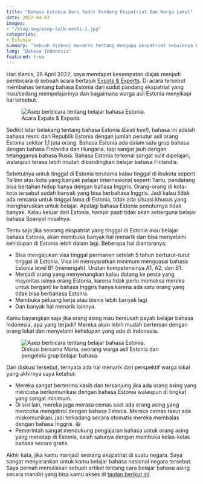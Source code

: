 ```yaml
---
title: "Bahasa Estonia Dari Sudut Pandang Ekspatriat Dan Warga Lokal"
date: 2022-04-03
images:
- "/blog-img/asep-talk-eesti-1.jpg"
categories:
- Estonia
summary: "Sebuah diskusi menarik tentang mengapa ekspatriat sebaiknya belajar bahasa Estonia dan bagaimana warga lokal menyikapinya."
lang: "Bahasa Indonesia"
featured: true
---
```


Hari Kamis, 28 April 2022, saya mendapat kesempatan diajak menjadi pembicara di sebuah acara bertajuk [Expats & Experts](https://www.eventbrite.com/e/expats-experts-powered-by-glia-and-jobbatical-tickets-310278630737?aff=ebdsoporgprofile). Di acara tersebut membahas tentang bahasa Estonia dari sudut pandang ekspatriat yang mau/sedang mempelajarinya dan bagaimana warga asli Estonia menyikapi hal tersebut.

<figure class="figure">
<img src="/blog-img/asep-talk-eesti-3.jpg" class="figure-img img-fluid" alt="Asep berbicara tentang belajar bahasa Estonia." />
<figcaption class="figure-caption text-center">Acara Expats &amp; Experts</figcaption>
</figure>

Sedikit latar belakang tentang bahasa Estonia *(Eesti keel)*, bahasa ini adalah bahasa resmi dari Republik Estonia dengan jumlah penutur asli orang Estonia sekitar 1,1 juta orang. Bahasa Estonia ada dalam satu grup bahasa dengan bahasa Finlandia dan Hungaria, tapi sangat jauh dengan tetangganya bahasa Rusia. Bahasa Estonia terkenal sangat sulit dipelajari, walaupun terasa lebih mudah dibandingkan belajar bahasa Finlandia.

Sebetulnya untuk tinggal di Estonia terutama kalau tinggal di ibukota seperti Tallinn atau kota yang banyak pelajar internasional seperti Tartu, pendatang bisa bertahan hidup hanya dengan bahasa Inggris. Orang-orang di kota-kota tersebut sudah banyak yang bisa berbahasa Inggris. Jadi kalau tidak ada rencana untuk tinggal lama di Estonia, tidak ada situasi khusus yang mengharuskan untuk belajar. Apalagi bahasa Estonia penuturnya tidak banyak. Kalau keluar dari Estonia, hampir pasti tidak akan seberguna belajar bahasa Spanyol misalnya.

Tentu saja jika seorang ekspatriat yang tinggal di Estonia mau belajar bahasa Estonia, akan membuka banyak hal menarik dan bisa menyelami kehidupan di Estonia lebih dalam lagi. Beberapa hal diantaranya:
- Bisa mengajukan visa tinggal permanen setelah 5 tahun berturut-turut tinggal di Estonia. Visa ini mensyaratkan minimum menguasai bahasa Estonia level B1 (menengah). Urutan kompetensinya A1, A2, dan B1.
- Menjadi orang yang menyenangkan kalau datang ke pesta yang mayoritas isinya orang Estonia, karena tidak perlu memaksa mereka untuk berganti ke bahasa Inggris hanya karena ada satu orang yang tidak bisa berbahasa Estonia.
- Membuka peluang kerja atau bisnis lebih banyak lagi.
- Dan banyak hal menarik lainnya.

Kamu bayangkan saja jika orang asing mau bersusah payah belajar bahasa Indonesia, apa yang terjadi? Mereka akan lebih mudah berteman dengan orang lokal dan menyelami kehidupan yang ada di Indonesia.

<figure class="figure">
<img src="/blog-img/asep-talk-eesti-2.jpg" class="figure-img img-fluid" alt="Asep berbicara tentang belajar bahasa Estonia." />
<figcaption class="figure-caption text-center">Diskusi bersama Maria, seorang warga asli Estonia dan pengelola grup belajar bahasa.</figcaption>
</figure>

Dari diskusi tersebut, ternyata ada hal menarik dari perspektif warga lokal yang akhirnya saya ketahui:
- Mereka sangat berterima kasih dan tersanjung jika ada orang asing yang mencoba berkomunikasi dengan bahasa Estonia walaupun di tingkat yang sangat minimum.
- Di sisi lain, mereka juga merasa cemas saat ada orang asing yang mencoba mengobrol dengan bahasa Estonia. Mereka cemas takut ada miskomunikasi, jadi terkadang secara otomatis mereka membalas dengan bahasa Inggris. 😆
- Pemerintah sangat mendukung pengajaran bahasa untuk orang asing yang menetap di Estonia, salah satunya dengan membuka kelas-kelas bahasa secara gratis.

Akhir kata, jika kamu menjadi seorang ekspatriat di suatu negara. Saya sangat menyarankan untuk kamu belajar bahasa nasional negara tersebut. Saya pernah menuliskan sebuah artikel tentang cara belajar bahasa asing secara mandiri yang bisa kamu akses di [tautan berikut ini](https://www.asepbagja.com/id/pribadi/cara-belajar-bahasa-asing).
